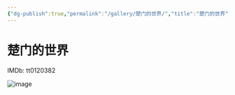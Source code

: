 ```yaml
---
{"dg-publish":true,"permalink":"/gallery/楚门的世界/","title":"楚门的世界","created":"2025-05-29T16:45:43.701+08:00"}
---
```



# 楚门的世界

IMDb: tt0120382

![image](https://img3.doubanio.com/view/photo/s_ratio_poster/public/p479682972.webp)
